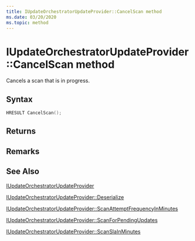 ```yaml
---
title: IUpdateOrchestratorUpdateProvider::CancelScan method
ms.date: 03/20/2020
ms.topic: method
---
```


# IUpdateOrchestratorUpdateProvider::CancelScan method
Cancels a scan that is in progress.

## Syntax
```cpp
HRESULT CancelScan();
```

## Returns


## Remarks

## See Also

[IUpdateOrchestratorUpdateProvider](iupdateorchestratorupdateprovider.md)

[IUpdateOrchestratorUpdateProvider::Deserialize](iupdateorchestratorupdateprovider-deserialize.md)

[IUpdateOrchestratorUpdateProvider::ScanAttemptFrequencyInMinutes](iupdateorchestratorupdateprovider-scanattemptfrequencyinminutes.md)

[IUpdateOrchestratorUpdateProvider::ScanForPendingUpdates](iupdateorchestratorupdateprovider-scanforpendingupdates.md) 

[IUpdateOrchestratorUpdateProvider::ScanSlaInMinutes](iupdateorchestratorupdateprovider-scanslainminutes.md)
